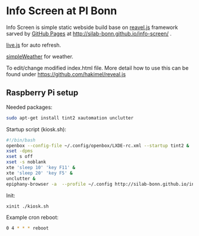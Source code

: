 # Info Screen at PI Bonn

Info Screen is simple static webside build base on [reavel.js](http://lab.hakim.se/reveal-js/) framework sarved by [GitHub Pages](https://pages.github.com/) at http://silab-bonn.github.io/info-screen/ .

[live.js](http://livejs.com/) for auto refresh.

[simpleWeather](http://simpleweatherjs.com) for weather.

To edit/change modified index.html file.
More detail how to use this can be found under https://github.com/hakimel/reveal.js


## Raspberry Pi setup

Needed packages:

```bash
sudo apt-get install tint2 xautomation unclutter
```

Startup script (kiosk.sh):

```bash
#!/bin/bash
openbox --config-file ~/.config/openbox/LXDE-rc.xml --startup tint2 &
xset -dpms
xset s off
xset -s noblank
xte 'sleep 10' 'key F11' &
xte 'sleep 20' 'key F5' &
unclutter &
epiphany-browser -a  --profile ~/.config http://silab-bonn.github.io/info-screen
```

Init:

```bash
xinit ./kiosk.sh
```

Example cron reboot:

```bash
0 4 * * * reboot
```



